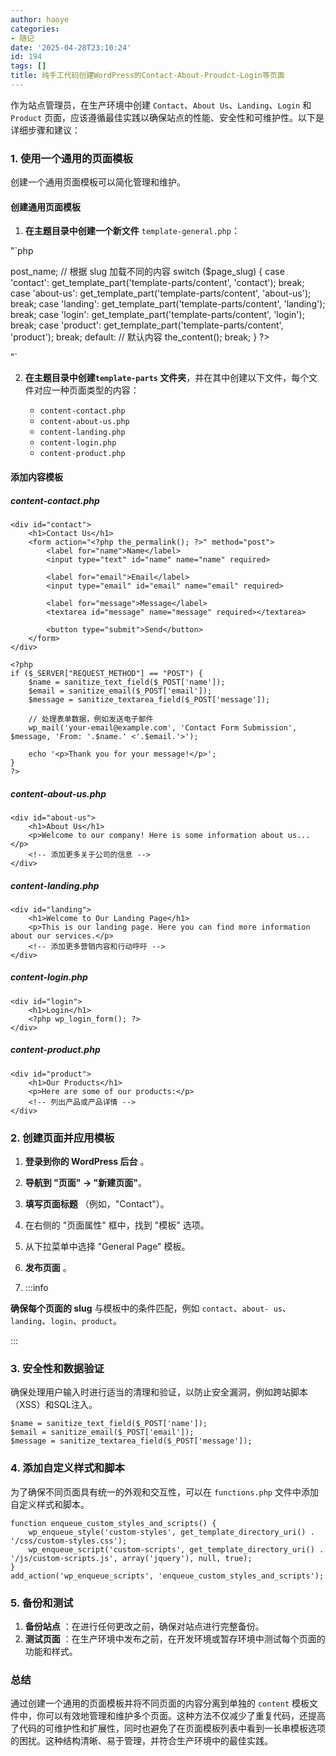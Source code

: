 ```yaml
---
author: haoye
categories:
- 随记
date: '2025-04-28T23:10:24'
id: 194
tags: []
title: 纯手工代码创建WordPress的Contact-About-Proudct-Login等页面
---
```


作为站点管理员，在生产环境中创建 `Contact`、`About Us`、`Landing`、`Login` 和 `Product`
页面，应该遵循最佳实践以确保站点的性能、安全性和可维护性。以下是详细步骤和建议：

### 1\. 使用一个通用的页面模板

创建一个通用页面模板可以简化管理和维护。

#### 创建通用页面模板

  1. **在主题目录中创建一个新文件** `template-general.php`：

"`php  
<?php  
/_  
Template Name: General Page  
_/  
get_header();  
?>

<?php  
// 获取当前页面的 slug  
$page_slug = $post->post_name;

         
         // 根据 slug 加载不同的内容
         switch ($page_slug) {
             case 'contact':
                 get_template_part('template-parts/content', 'contact');
                 break;
             case 'about-us':
                 get_template_part('template-parts/content', 'about-us');
                 break;
             case 'landing':
                 get_template_part('template-parts/content', 'landing');
                 break;
             case 'login':
                 get_template_part('template-parts/content', 'login');
                 break;
             case 'product':
                 get_template_part('template-parts/content', 'product');
                 break;
             default:
                 // 默认内容
                 the_content();
                 break;
         }
         ?>
         

<?php  
get_footer();  
?>  
"`

  2. **在主题目录中创建`template-parts` 文件夹**，并在其中创建以下文件，每个文件对应一种页面类型的内容：

     * `content-contact.php`
     * `content-about-us.php`
     * `content-landing.php`
     * `content-login.php`
     * `content-product.php`

#### 添加内容模板

##### content-contact.php

    
    
    <div id="contact">
        <h1>Contact Us</h1>
        <form action="<?php the_permalink(); ?>" method="post">
            <label for="name">Name</label>
            <input type="text" id="name" name="name" required>
    
            <label for="email">Email</label>
            <input type="email" id="email" name="email" required>
    
            <label for="message">Message</label>
            <textarea id="message" name="message" required></textarea>
    
            <button type="submit">Send</button>
        </form>
    </div>
    
    <?php
    if ($_SERVER["REQUEST_METHOD"] == "POST") {
        $name = sanitize_text_field($_POST['name']);
        $email = sanitize_email($_POST['email']);
        $message = sanitize_textarea_field($_POST['message']);
    
        // 处理表单数据，例如发送电子邮件
        wp_mail('your-email@example.com', 'Contact Form Submission', $message, 'From: '.$name.' <'.$email.'>');
    
        echo '<p>Thank you for your message!</p>';
    }
    ?>
    

##### content-about-us.php

    
    
    <div id="about-us">
        <h1>About Us</h1>
        <p>Welcome to our company! Here is some information about us...</p>
        <!-- 添加更多关于公司的信息 -->
    </div>
    

##### content-landing.php

    
    
    <div id="landing">
        <h1>Welcome to Our Landing Page</h1>
        <p>This is our landing page. Here you can find more information about our services.</p>
        <!-- 添加更多营销内容和行动呼吁 -->
    </div>
    

##### content-login.php

    
    
    <div id="login">
        <h1>Login</h1>
        <?php wp_login_form(); ?>
    </div>
    

##### content-product.php

    
    
    <div id="product">
        <h1>Our Products</h1>
        <p>Here are some of our products:</p>
        <!-- 列出产品或产品详情 -->
    </div>
    

### 2\. 创建页面并应用模板

  1. **登录到你的 WordPress 后台** 。

  2. **导航到 "页面" -> "新建页面"**。

  3. **填写页面标题** （例如，"Contact"）。

  4. 在右侧的 "页面属性" 框中，找到 "模板" 选项。

  5. 从下拉菜单中选择 "General Page" 模板。

  6. **发布页面** 。

  7. :::info

**确保每个页面的 slug** 与模板中的条件匹配，例如 `contact`、`about-
us`、`landing`、`login`、`product`。

:::

### 3\. 安全性和数据验证

确保处理用户输入时进行适当的清理和验证，以防止安全漏洞，例如跨站脚本（XSS）和SQL注入。

    
    
    $name = sanitize_text_field($_POST['name']);
    $email = sanitize_email($_POST['email']);
    $message = sanitize_textarea_field($_POST['message']);
    

### 4\. 添加自定义样式和脚本

为了确保不同页面具有统一的外观和交互性，可以在 `functions.php` 文件中添加自定义样式和脚本。

    
    
    function enqueue_custom_styles_and_scripts() {
        wp_enqueue_style('custom-styles', get_template_directory_uri() . '/css/custom-styles.css');
        wp_enqueue_script('custom-scripts', get_template_directory_uri() . '/js/custom-scripts.js', array('jquery'), null, true);
    }
    add_action('wp_enqueue_scripts', 'enqueue_custom_styles_and_scripts');
    

### 5\. 备份和测试

  1. **备份站点** ：在进行任何更改之前，确保对站点进行完整备份。
  2. **测试页面** ：在生产环境中发布之前，在开发环境或暂存环境中测试每个页面的功能和样式。

### 总结

通过创建一个通用的页面模板并将不同页面的内容分离到单独的 `content`
模板文件中，你可以有效地管理和维护多个页面。这种方法不仅减少了重复代码，还提高了代码的可维护性和扩展性，同时也避免了在页面模板列表中看到一长串模板选项的困扰。这种结构清晰、易于管理，并符合生产环境中的最佳实践。

